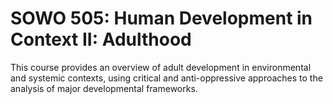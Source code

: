 # SOWO 505: Human Development in Context II: Adulthood

This course provides an overview of adult development in environmental and systemic contexts, using critical and anti-oppressive approaches to the analysis of major developmental frameworks.